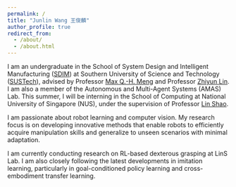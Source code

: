 ```yaml
---
permalink: /
title: "Junlin Wang 王俊麟"
author_profile: true
redirect_from: 
  - /about/
  - /about.html
---
```


I am an undergraduate in the School of System Design and Intelligent Manufacturing ([SDIM](https://www.sustech.edu.cn/en/colleges/school-of-system-design-and-intelligent-manufacturing.html)) at Southern University of Science and Technology ([SUSTech](https://www.sustech.edu.cn/en/)), advised by Professor [Max Q.-H. Meng](https://scholar.google.ca/citations?user=DxDCU7AAAAAJ&hl=en) and Professor [Zhiyun Lin](https://scholar.google.com/citations?user=ic9y2dIAAAAJ&hl=en). I am also a member of the Autonomous and Multi-Agent Systems (AMAS) Lab. This summer, I will be interning in the School of Computing at National University of Singapore (NUS), under the supervision of Professor [Lin Shao](https://scholar.google.com/citations?user=UU76Pg4AAAAJ&hl=en).

I am passionate about robot learning and computer vision. My research focus is on developing innovative methods that enable robots to efficiently acquire manipulation skills and generalize to unseen scenarios with minimal adaptation.

I am currently conducting research on RL-based dexterous grasping at LinS Lab. I am also closely following the latest developments in imitation learning, particularly in goal-conditioned policy learning and cross-embodiment transfer learning.
